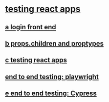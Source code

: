 # [testing react apps](https://fullstackopen.com/en/part5)

## [a login front end](https://fullstackopen.com/en/part5/login_in_frontend)
## [b props.children and proptypes](https://fullstackopen.com/en/part5/props_children_and_proptypes)
## [c testing react apps](https://fullstackopen.com/en/part5/testing_react_apps)
## [end to end testing: playwright](https://fullstackopen.com/en/part5/end_to_end_testing_playwright)
## [e end to end testing: Cypress](https://fullstackopen.com/en/part5/end_to_end_testing_cypress)
